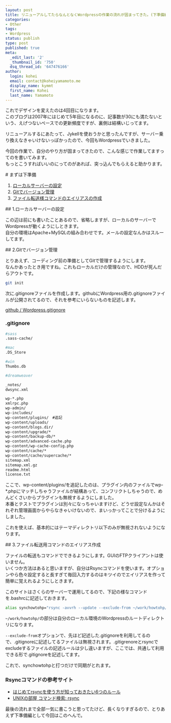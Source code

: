 ```yaml
---
layout: post
title: リニューアルしてたらなんとなくWordpressの作業の流れが固まってきた。(下準備編)
categories:
- Other
tags:
- Wordpress
status: publish
type: post
published: true
meta:
  _edit_last: '2'
  _thumbnail_id: '750'
  dsq_thread_id: '647476166'
author:
  login: kohei
  email: contact@koheiyamamoto.me
  display_name: kymmt
  first_name: Kohei
  last_name: Yamamoto
---
```


これでデザインを変えたのは4回目になります。  
このブログは2007年にはじめて5年目になるのに、記事数が30にも満たないという、えげつないペースでの更新頻度ですが、裏側は結構いじってます。


リニューアルするにあたって、Jykellを使おうかと思ったんですが、サーバー乗り換えなきゃいけないっぽかったので、今回もWordpressでいきました。


今回の作業で、自分のやり方が固まってきたので、こんな感じで作業してますってのを書いてみます。  
もっとこうすればいいのにってのがあれば、突っ込んでもらえると助かります。


<section markdown="block">
# まずは下準備

1. [ローカルサーバーの設定](#server)
2. [Gitでバージョン管理](#git)
3. [ファイル転送様コマンドのエイリアスの作成](#rsync)

</section>
<section id="server" markdown="block">
## 1.ローカルサーバーの設定

この辺は前にも書いたことあるので、省略しますが、ローカルのサーバーでWordpressが動くようにしときます。  
自分の環境はApache+MySQLの組み合わせです。メールの設定なんかはスルーしてます。

</section>
<section id="git" markdown="block">
## 2.Gitでバージョン管理

とりあえず、コーディング前の準備としてGitで管理するようにします。  
なんかあったとき用ですね。これもローカルだけの管理なので、HDDが死んだらアウトです。

~~~ bash
git init
~~~

次に.gitignoreファイルを作成します。githubにWordpress用の.gitignoreファイルが公開されてるので、それを参考にいらないものを記述します。


[github / Wordpress.gitignore](https://github.com/github/gitignore/blob/master/Wordpress.gitignore)

### .gitignore

~~~ bash
#sass
.sass-cache/

#mac
.DS_Store

#win
Thumbs.db

#dreamweaver

_notes/
dwsync.xml

wp-*.php
xmlrpc.php
wp-admin/
wp-includes/
wp-content/plugins/　#追記
wp-content/uploads/
wp-content/blogs.dir/
wp-content/upgrade/*
wp-content/backup-db/*
wp-content/advanced-cache.php
wp-content/wp-cache-config.php
wp-content/cache/*
wp-content/cache/supercache/*
sitemap.xml
sitemap.xml.gz
readme.html
license.txt
~~~

ここで、wp-content/plugins/を追記したのは、プラグイン内のファイルでwp-\*.phpにマッチしちゃうファイルが結構あって、コンフリクトしちゃうので、めんどくさいからプラグインも無視するようにしました。  
本番とテストでプラグインは別々になっちゃいますけど、どうせ設定なんかはそれぞれ管理画面からやらなきゃいけないので、まいっかってことで分けるようにしました。

これを使えば、基本的にはテーマディレクトリ以下のみが無視されないようになります。

</section>

<section id="rsync" markdown="block">
## 3.ファイル転送用コマンドのエイリアス作成

ファイルの転送もコマンドでできるようにします。GUIのFTPクライアントは使いません。  
いくつか方法はあると思いますが、自分はRsyncコマンドを使います。オプションやら色々設定すると長すぎて毎回入力するのはキツイのでエイリアスを作って簡単に覚えれるようにしときます。


このサイトはさくらのサーバーで運用してるので、下記の様なコマンドを.bashrcに記述しておきます。


~~~ bash
alias synchowtohp="rsync -avvrh --update --exclude-from ~/work/howtohp/.gitignore  --delete -e ssh ~/work/howtohp/ ユーザー名@サーバー名.sakura.ne.jp:~/www/"
~~~

`~/work/howtohp/`の部分は自分のローカル環境のWordpressのルートディレクトリになります。


`--exclude-from`オプションで、先ほど記述した.gitignoreを利用してるので、.gitignoreに記述してるファイルは無視されます。.gitigrenoreとrsyncでexcludeするファイルの記述ルールは少し違いますが、ここでは、共通して利用できる形で.gitignoreを記述してます。

これで、synchowtohpと打つだけで同期がとれます。

### Rsyncコマンドの参考サイト

* [ はじめてrsyncを使う方が知っておきたい6つのルール](http://www.itmedia.co.jp/enterprise/articles/0804/21/news013.html)
* [UNIXの部屋 コマンド検索: rsync](http://x68000.q-e-d.net/~68user/unix/pickup?rsync)
</section>

最後の流れまで全部一気に書こうと思ってたけど、長くなりすぎるので、とりあえず下準備編として今回はこのへんで。

